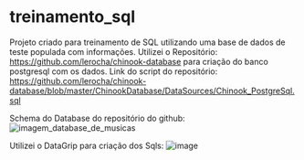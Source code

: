 # treinamento_sql
Projeto criado para treinamento de SQL utilizando uma base de dados de teste populada com informações.
Utilizei o Repositório: https://github.com/lerocha/chinook-database para criação do banco postgresql com os dados.
Link do script do repositório: https://github.com/lerocha/chinook-database/blob/master/ChinookDatabase/DataSources/Chinook_PostgreSql.sql

Schema do Database do repositório do github:
![imagem_database_de_musicas](https://github.com/pietroBragaAquinoJunior/treinamento_sql/assets/85259321/35585c0b-3cad-40c4-8667-111a6f6d8f18)

Utilizei o DataGrip para criação dos Sqls:
![image](https://github.com/pietroBragaAquinoJunior/treinamento_sql/assets/85259321/183a7367-e484-4aa6-8eac-99515afec385)
